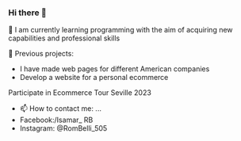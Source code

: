 ### Hi there 👋

🔭 I am currently learning programming with the aim of acquiring new capabilities and professional skills

👯 Previous projects:
- I have made web pages for different American companies
- Develop a website for a personal ecommerce

Participate in Ecommerce Tour Seville 2023

- 📫 How to contact me: ...
- Facebook:/Isamar_ RB
- Instagram: @RomBelli_505

